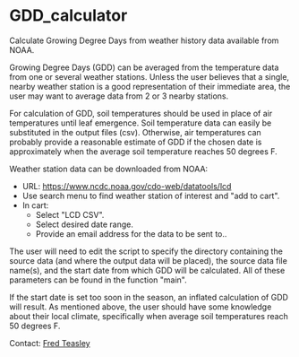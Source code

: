 # GDD_calculator
Calculate Growing Degree Days from weather history data available from NOAA.

Growing Degree Days (GDD) can be averaged from the temperature data from one or several weather stations.  Unless the user believes that a single, nearby weather station is a good representation of their immediate area, the user may want to average data from 2 or 3 nearby stations.

For calculation of GDD, soil temperatures should be used in place of air temperatures until leaf emergence.  Soil temperature data can easily be substituted in the output files (csv).  Otherwise, air temperatures can probably provide a reasonable estimate of GDD if the chosen date is approximately when the average soil temperature reaches 50 degrees F.

Weather station data can be downloaded from NOAA:

- URL:
	https://www.ncdc.noaa.gov/cdo-web/datatools/lcd
- Use search menu to find weather station of interest and "add to cart".
- In cart:
	- Select "LCD CSV".
	- Select desired date range.
	- Provide an email address for the data to be sent to..

The user will need to edit the script to specify the directory containing the source data (and where the output data will be placed), the source data file name(s), and the start date from which GDD will be calculated.  All of these parameters can be found in the function "main".

If the start date is set too soon in the season, an inflated calculation of GDD will result.  As mentioned above, the user should have some knowledge about their local climate, specifically when average soil temperatures reach 50 degrees F.     

Contact: [Fred Teasley](mailto:wateas@gmail.com?subject=[GitHub]%20GDD%20Calculator)
